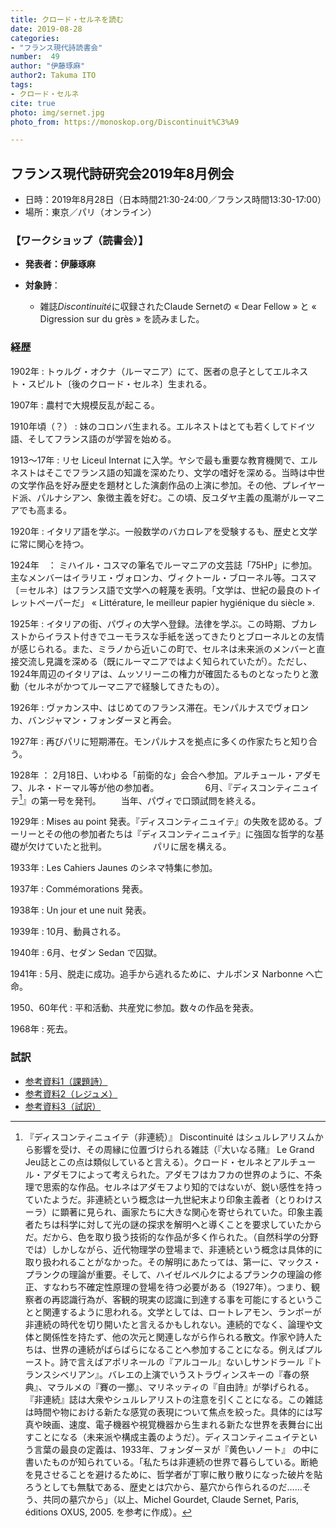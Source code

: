 ```yaml
---
title: クロード・セルネを読む
date: 2019-08-28
categories:
- "フランス現代詩読書会"
number:  49
author: "伊藤琢麻"
author2: Takuma ITO
tags:
- クロード・セルネ
cite: true
photo: img/sernet.jpg
photo_from: https://monoskop.org/Discontinuit%C3%A9

---
```


## フランス現代詩研究会2019年8月例会

- 日時：2019年8月28日（日本時間21:30-24:00／フランス時間13:30-17:00）
- 場所：東京／パリ（オンライン）

<!--more-->

### 【ワークショップ（読書会）】

- **発表者：伊藤琢麻**

- **対象詩**：

	- 雑誌*Discontinuité*に収録されたClaude Sernetの « Dear Fellow » と « Digression sur du grès » を読みました。

### 経歴

1902年 : トゥルグ・オクナ（ルーマニア）にて、医者の息子としてエルネスト・スピルト〔後のクロード・セルネ〕生まれる。

1907年 : 農村で大規模反乱が起こる。

1910年頃（？） : 妹のコロンバ生まれる。エルネストはとても若くしてドイツ語、そしてフランス語のが学習を始める。

1913〜17年 : リセ Liceul Internat に入学。ヤシで最も重要な教育機関で、エルネストはそこでフランス語の知識を深めたり、文学の嗜好を深める。当時は中世の文学作品を好み歴史を題材とした演劇作品の上演に参加。その他、プレイヤード派、パルナシアン、象徴主義を好む。この頃、反ユダヤ主義の風潮がルーマニアでも高まる。

1920年 : イタリア語を学ぶ。一般数学のバカロレアを受験するも、歴史と文学に常に関心を持つ。

1924年　： ミハイル・コスマの筆名でルーマニアの文芸誌「75HP」に参加。主なメンバーはイラリエ・ヴォロンカ、ヴィクトール・ブローネル等。コスマ〔＝セルネ〕はフランス語で文学への軽蔑を表明。「文学は、世紀の最良のトイレットペーパーだ」 « Littérature, le meilleur papier hygiénique du siècle ».

1925年 : イタリアの街、パヴィの大学へ登録。法律を学ぶ。この時期、ブカレストからイラスト付きでユーモラスな手紙を送ってきたりとブローネルとの友情が感じられる。また、ミラノから近いこの町で、セルネは未来派のメンバーと直接交流し見識を深める（既にルーマニアではよく知られていたが）。ただし、1924年周辺のイタリアは、ムッソリーニの権力が確固たるものとなったりと激動（セルネがかつてルーマニアで経験してきたもの）。

1926年 : ヴァカンス中、はじめてのフランス滞在。モンパルナスでヴォロンカ、バンジャマン・フォンダーヌと再会。

1927年 : 再びパリに短期滞在。モンパルナスを拠点に多くの作家たちと知り合う。

1928年 ： 2月18日、いわゆる「前衛的な」会合へ参加。アルチュール・アダモフ、ルネ・ドーマル等が他の参加者。
　　　　　6月、『ディスコンティニュイテ[^1]』の第一号を発刊。
     　　当年、パヴィで口頭試問を終える。

1929年 : Mises au point 発表。『ディスコンティニュイテ』の失敗を認める。ブーリーとその他の参加者たちは『ディスコンティニュイテ』に強固な哲学的な基礎が欠けていたと批判。
　　　　　パリに居を構える。

1933年 : Les Cahiers Jaunes のシネマ特集に参加。

1937年 : Commémorations 発表。

1938年 : Un jour et une nuit 発表。

1939年 : 10月、動員される。

1940年 : 6月、セダン Sedan で囚獄。

1941年 : 5月、脱走に成功。追手から逃れるために、ナルボンヌ Narbonne へ亡命。

1950、60年代 : 平和活動、共産党に参加。数々の作品を発表。

1968年 : 死去。

[^1]: 『ディスコンティニュイテ（非連続）』 Discontinuité はシュルレアリスムから影響を受け、その周縁に位置づけられる雑誌（『大いなる賭』 Le Grand Jeu誌とこの点は類似していると言える）。クロード・セルネとアルチュール・アダモフによって考えられた。アダモフはカフカの世界のように、不条理で思索的な作品。セルネはアダモフより知的ではないが、鋭い感性を持っていたようだ。非連続という概念は一九世紀末より印象主義者（とりわけスーラ）に顕著に見られ、画家たちに大きな関心を寄せられていた。印象主義者たちは科学に対して光の謎の探求を解明へと導くことを要求していたからだ。だから、色を取り扱う技術的な作品が多く作られた。（自然科学の分野では）しかしながら、近代物理学の登場まで、非連続という概念は具体的に取り扱われることがなかった。その解明にあたっては、第一に、マックス・プランクの理論が重要。そして、ハイゼルベルクによるプランクの理論の修正、すなわち不確定性原理の登場を待つ必要がある（1927年）。つまり、観察者の再認識行為が、客観的現実の認識に到達する事を可能にするということと関連するように思われる。文学としては、ロートレアモン、ランボーが非連続の時代を切り開いたと言えるかもしれない。連続的でなく、論理や文体と関係性を持たず、他の次元と関連しながら作られる散文。作家や詩人たちは、世界の連続がばらばらになることへ参加することになる。例えばプルースト。詩で言えばアポリネールの『アルコール』ないしサンドラール『トランスシベリアン』。バレエの上演でいうストラヴィンスキーの『春の祭典』、マラルメの『賽の一擲』、マリネッティの『自由詩』が挙げられる。『非連続』誌は大衆やシュルレアリストの注意を引くことになる。この雑誌は時間や物における新たな感覚の表現について焦点を絞った。具体的には写真や映画、速度、電子機器や視覚機器から生まれる新たな世界を表舞台に出すことになる（未来派や構成主義のようだ）。ディスコンティニュイテという言葉の最良の定義は、1933年、フォンダーヌが『黄色いノート』 の中に書いたものが知られている。「私たちは非連続の世界で暮らしている。断絶を見させることを避けるために、哲学者が丁寧に散り散りになった破片を貼ろうとしても無駄である、歴史とは穴から、墓穴から作られるのだ……そう、共同の墓穴から」（以上、Michel Gourdet, Claude Sernet, Paris, éditions OXUS, 2005. を参考に作成）。

### 試訳

- [参考資料1（課題詩）](https://groups.google.com/d/msg/poesiecontemporaine/Pb0rbLr9Sg8/3JSLOviYEQAJ)
- [参考資料2（レジュメ）](https://hackmd.io/@D1i2BZvjRFmJGsw2bLlyTQ/SJbCV8erS)
- [参考資料3（試訳）](https://hackmd.io/r-_a8ihmQqiUHN90uPZe9w)

